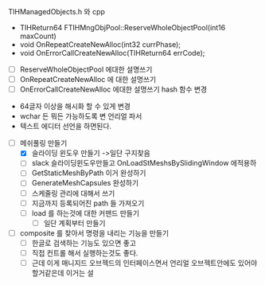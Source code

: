 TIHManagedObjects.h 와 cpp
+ TIHReturn64 FTIHMngObjPool::ReserveWholeObjectPool(int16 maxCount)
+ void OnRepeatCreateNewAlloc(int32 currPhase);
+ void OnErrorCallCreateNewAlloc(TIHReturn64 errCode);
+ [ ] ReserveWholeObjectPool 에대한 설명쓰기
+ [ ] OnRepeatCreateNewAlloc 에 대한 설명쓰기
+ [ ] OnErrorCallCreateNewAlloc 에대한 설명쓰기
hash 함수 변경
+ 64글자 이상을 해시화 할 수 있게 변경
+ wchar 든 뭐든 가능하도록 변
언리얼 파서
+ 텍스트 에디터
선언을 하면된다.
- [ ] 메쉬풀링 만들기
	- [x] 슬라이딩 윈도우 만들기 ->일단 구지찾음
	- [ ] slack 슬라이딩윈도우만들고 OnLoadStMeshsBySlidingWindow 에적용하
	- [ ] GetStaticMeshByPath 이거 완성하기
	- [ ] GenerateMeshCapsules 완성하기
	- [ ] 스케줄링 관리에 대해서 쓰기
	- [ ] 지금까지 등록되어진 path 들 가져오기
	- [ ] load 를 하는것에 대한 커맨드 만들기
		- [ ] 일단 계획부터 만들기
- [ ] composite 를 찾아서 명령을 내리는 기능을 만들기
	- [ ] 한글로 검색하는 기능도 있으면 좋고
	- [ ] 직접 컨트롤 해서 실행하는것도 좋다.
	- [ ] 근데 이게 매니지드 오브젝드의 인터페이스면서 언리얼 오브젝트안에도 있어야할거같은데 이거는 설